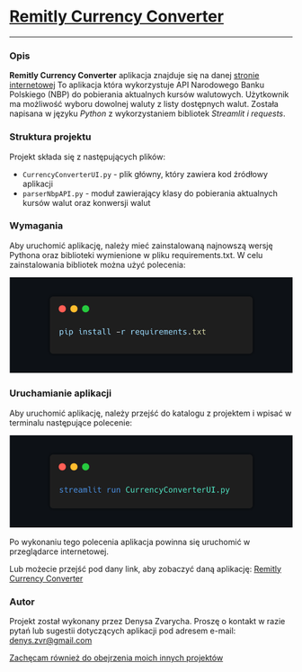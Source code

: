 # [Remitly Currency Converter](https://zvarychdenys-remitlycurrencyconverte-currencyconverterui-4ampoh.streamlit.app/)
___
### Opis
**Remitly Currency Converter** aplikacja znajduje się na danej [stronie internetowej](https://zvarychdenys-remitlycurrencyconverte-currencyconverterui-4ampoh.streamlit.app/)
To aplikacja która wykorzystuje API Narodowego Banku Polskiego (NBP) do pobierania aktualnych kursów walutowych. Użytkownik ma możliwość wyboru dowolnej waluty z listy dostępnych walut. Została napisana w języku *Python* z wykorzystaniem bibliotek *Streamlit i  requests*.

### Struktura projektu
Projekt składa się z następujących plików:
- `CurrencyConverterUI.py` - plik główny, który zawiera kod źródłowy aplikacji
- `parserNbpAPI.py` - moduł zawierający klasy do pobierania aktualnych kursów walut oraz konwersji walut

### Wymagania
Aby uruchomić aplikację, należy mieć zainstalowaną najnowszą wersję Pythona oraz biblioteki wymienione w pliku requirements.txt. W celu zainstalowania bibliotek można użyć polecenia:

![Alt text](img/requirements.png)

### Uruchamianie aplikacji
Aby uruchomić aplikację, należy przejść do katalogu z projektem i wpisać w terminalu następujące polecenie:

![Alt text](img/streamlit_run.png)

Po wykonaniu tego polecenia aplikacja powinna się uruchomić w przeglądarce internetowej. 

Lub możecie przejść pod dany link, aby zobaczyć daną aplikację: [Remitly Currency Converter](https://zvarychdenys-remitlycurrencyconverte-currencyconverterui-4ampoh.streamlit.app/)


### Autor
Projekt został wykonany przez Denysa Zvarycha. Proszę o kontakt w razie pytań lub sugestii dotyczących aplikacji pod adresem e-mail: denys.zvr@gmail.com

[Zachęcam również do obejrzenia moich innych projektów](https://github.com/zvarychdenys/Booking-project)

